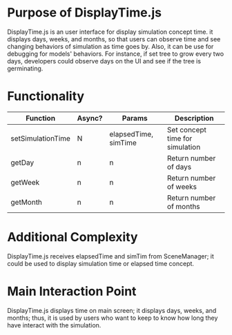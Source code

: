 # Purpose of DisplayTime.js

DisplayTime.js is an user interface for display simulation concept time. it displays days, weeks, and months, so that users can observe time and see changing behaviors of simulation as time goes by. Also, it can be use for debugging for models' behaviors. For instance, if set tree to grow every two days, developers could observe days on the UI and see if the tree is germinating. 

# Functionality

| Function          | Async? | Params               | Description                     |
| ----------------- | ------ | -------------------- | ------------------------------- |
| setSimulationTime | N      | elapsedTime, simTime | Set concept time for simulation |
| getDay            | n      | n                    | Return number of days           |
| getWeek           | n      | n                    | Return number of weeks          |
| getMonth          | n      | n                    | Return number of months         |



# Additional Complexity

DisplayTime.js receives elapsedTime and simTim from SceneManager; it could be used to display  simulation time or elapsed time concept.

# Main Interaction Point

DisplayTime.js displays time on main screen; it displays days, weeks, and months; thus, it is used by users who want to keep to know how long they have interact with the simulation.

